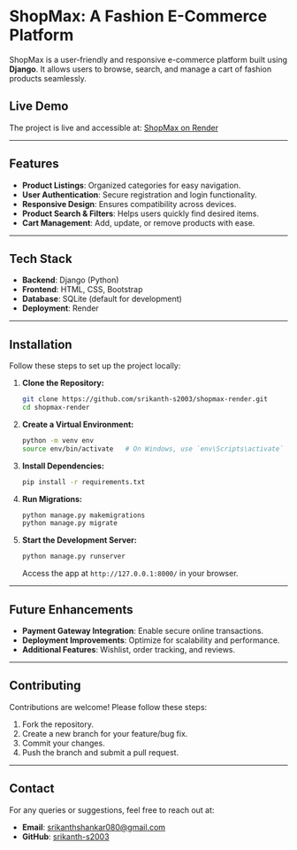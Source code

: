 # ShopMax: A Fashion E-Commerce Platform

ShopMax is a user-friendly and responsive e-commerce platform built using **Django**. It allows users to browse, search, and manage a cart of fashion products seamlessly.

## Live Demo
The project is live and accessible at: [ShopMax on Render](https://shopmax-render.onrender.com/)

---

## Features
- **Product Listings**: Organized categories for easy navigation.
- **User Authentication**: Secure registration and login functionality.
- **Responsive Design**: Ensures compatibility across devices.
- **Product Search & Filters**: Helps users quickly find desired items.
- **Cart Management**: Add, update, or remove products with ease.

---

## Tech Stack
- **Backend**: Django (Python)
- **Frontend**: HTML, CSS, Bootstrap
- **Database**: SQLite (default for development)
- **Deployment**: Render

---

## Installation

Follow these steps to set up the project locally:

1. **Clone the Repository:**
   ```bash
   git clone https://github.com/srikanth-s2003/shopmax-render.git
   cd shopmax-render
   ```

2. **Create a Virtual Environment:**
   ```bash
   python -m venv env
   source env/bin/activate   # On Windows, use `env\Scripts\activate`
   ```

3. **Install Dependencies:**
   ```bash
   pip install -r requirements.txt
   ```

4. **Run Migrations:**
   ```bash
   python manage.py makemigrations
   python manage.py migrate
   ```

5. **Start the Development Server:**
   ```bash
   python manage.py runserver
   ```
   Access the app at `http://127.0.0.1:8000/` in your browser.

---

## Future Enhancements
- **Payment Gateway Integration**: Enable secure online transactions.
- **Deployment Improvements**: Optimize for scalability and performance.
- **Additional Features**: Wishlist, order tracking, and reviews.

---

## Contributing
Contributions are welcome! Please follow these steps:
1. Fork the repository.
2. Create a new branch for your feature/bug fix.
3. Commit your changes.
4. Push the branch and submit a pull request.


---

## Contact
For any queries or suggestions, feel free to reach out at:
- **Email**: [srikanthshankar080@gmail.com](mailto:srikanthshankar080@gmail.com)
- **GitHub**: [srikanth-s2003](https://github.com/srikanth-s2003)
